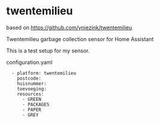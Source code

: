 # twentemilieu

based on https://github.com/yniezink/twentemilieu

Twentemilieu garbage collection sensor for Home Assistant

This is a test setup for my sensor.

configuration.yaml

```sensor:
  - platform: twentemilieu
    postcode: 
    huisnummer: 
    toevoeging: 
    resources:
      - GREEN
      - PACKAGES
      - PAPER
      - GREY
